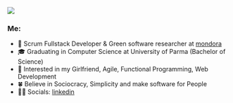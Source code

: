[![](https://wallpaperaccess.com/full/2191305.jpg)](https://en.wikiquote.org/wiki/Simplicity)        
        
<h3>Me:</h3>

* 💼   Scrum Fullstack Developer & Green software researcher at [mondora](https://github.com/mondora)
* 🎓   Graduating in Computer Science at University of Parma (Bachelor of Science)
* 🧐   Interested in my Girlfriend, Agile, Functional Programming, Web Development
* 🍀   Believe in Sociocracy, Simplicity and make software for People
* ✍🏻   Socials: [linkedin](https://www.linkedin.com/in/lorenzogalafassi/)
